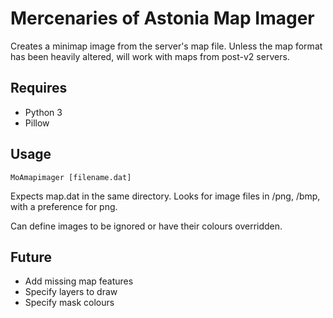 # Mercenaries of Astonia Map Imager
Creates a minimap image from the server's map file. Unless the map format has been heavily altered, will work with maps from post-v2 servers. 

## Requires
- Python 3
- Pillow

## Usage
`MoAmapimager [filename.dat]`

Expects map.dat in the same directory. Looks for image files in /png, /bmp, with a preference for png. 

Can define images to be ignored or have their colours overridden.

## Future

- Add missing map features
- Specify layers to draw
- Specify mask colours
